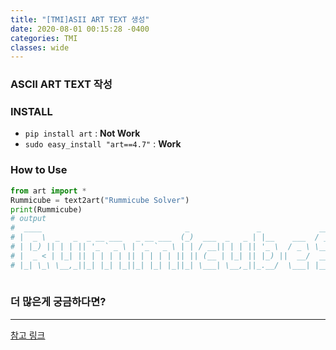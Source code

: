 ```yaml
---
title: "[TMI]ASII ART TEXT 생성"
date: 2020-08-01 00:15:28 -0400
categories: TMI
classes: wide
---
```


### ASCII ART TEXT 작성

### INSTALL
- ``pip install art`` : **Not Work**
- ``sudo easy_install "art==4.7"`` : **Work**

### How to Use

```python
from art import *
Rummicube = text2art("Rummicube Solver")
print(Rummicube)
# output
#  ____                                _               _             ____          _                    
# |  _ \  _   _  _ __ ___   _ __ ___  (_)  ___  _   _ | |__    ___  / ___|   ___  | |__   __  ___  _ __ 
# | |_) || | | || '_ ` _ \ | '_ ` _ \ | | / __|| | | || '_ \  / _ \ \___ \  / _ \ | |\ \ / / / _ \| '__|
# |  _ < | |_| || | | | | || | | | | || || (__ | |_| || |_) ||  __/  ___) || (_) || | \ V / |  __/| |   
# |_| \_\ \__,_||_| |_| |_||_| |_| |_||_| \___| \__,_||_.__/  \___| |____/  \___/ |_|  \_/   \___||_|   
                                                                                                      
```

### **더 많은게 궁금하다면?**
***
[참고 링크](https://github.com/sepandhaghighi/art)